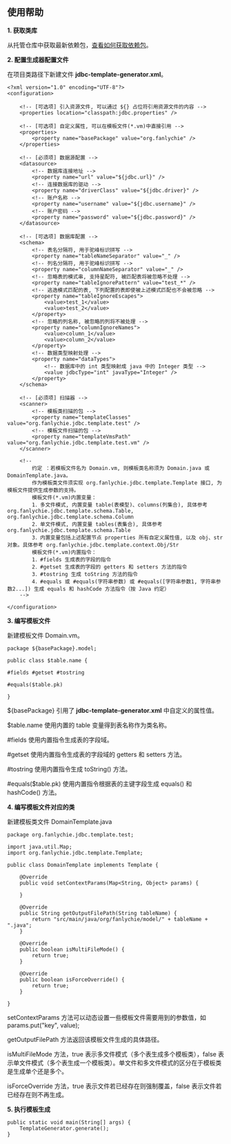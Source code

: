 ## 使用帮助

**1. 获取类库**

从托管仓库中获取最新依赖包，[查看如何获取依赖包](https://github.com/fanlychie/maven-repo)。

**2. 配置生成器配置文件**

在项目类路径下新建文件 **jdbc-template-generator.xml**。


```
<?xml version="1.0" encoding="UTF-8"?>
<configuration>
    
    <!-- [可选项] 引入资源文件, 可以通过 ${} 占位符引用资源文件的内容 -->
    <properties location="classpath:jdbc.properties" />
    
    <!-- [可选项] 自定义属性, 可以在模板文件(*.vm)中直接引用 -->
    <properties>
        <property name="basePackage" value="org.fanlychie" />
    </properties>

    <!-- [必须项] 数据源配置 -->
    <datasource>
        <!-- 数据库连接地址 -->
        <property name="url" value="${jdbc.url}" />
        <!-- 连接数据库的驱动 -->
        <property name="driverClass" value="${jdbc.driver}" />
        <!-- 账户名称 -->
        <property name="username" value="${jdbc.username}" />
        <!-- 账户密码 -->
        <property name="password" value="${jdbc.password}" />
    </datasource>
    
    <!-- [可选项] 数据库配置 -->
    <schema>
        <!-- 表名分隔符, 用于驼峰标识拼写 -->
        <property name="tableNameSeparator" value="_" />
        <!-- 列名分隔符, 用于驼峰标识拼写 -->
        <property name="columnNameSeparator" value="_" />
        <!-- 忽略表的模式串, 支持星配符, 被匹配表将被忽略不处理 -->
        <property name="tableIgnorePattern" value="test_*" />
        <!-- 逃逸模式匹配的表, 下列配置的表即使被上述模式匹配也不会被忽略 -->
        <property name="tableIgnoreEscapes">
            <value>test_1</value>
            <value>test_2</value>
        </property>
        <!-- 忽略的列名称, 被忽略的列将不被处理 -->
        <property name="columnIgnoreNames">
            <value>column_1</value>
            <value>column_2</value>
        </property>
        <!-- 数据类型映射处理 -->
        <property name="dataTypes">
            <!-- 数据库中的 int 类型映射成 java 中的 Integer 类型 -->
            <value jdbcType="int" javaType="Integer" />
        </property>
    </schema>
    
    <!-- [必须项] 扫描器 -->
    <scanner>
        <!-- 模板类扫描的包 -->
        <property name="templateClasses" value="org.fanlychie.jdbc.template.test" />
        <!-- 模板文件扫描的包 -->
        <property name="templateVmsPath" value="org.fanlychie.jdbc.template.test.vm" />
    </scanner>
    
    <!-- 
        约定 ：若模板文件名为 Domain.vm, 则模板类名称须为 Domain.java 或 DomainTemplate.java。
        作为模板类文件须实现 org.fanlychie.jdbc.template.Template 接口, 为模板文件提供生成参数的支持。
        模板文件(*.vm)内置变量：
        1．多文件模式, 内置变量 table(表模型)、columns(列集合), 具体参考 org.fanlychie.jdbc.template.schema.Table, org.fanlychie.jdbc.template.schema.Column
        2．单文件模式, 内置变量 tables(表集合), 具体参考 org.fanlychie.jdbc.template.schema.Table
        3．内置变量包括上述配置节点 properties 所有自定义属性值, 以及 obj、str 对象。具体参考 org.fanlychie.jdbc.template.context.Obj/Str
        模板文件(*.vm)内置指令：
        1．#fields 生成表的字段的指令
        2．#getset 生成表的字段的 getters 和 setters 方法的指令
        3．#tostring 生成 toString 方法的指令
        4．#equals 或 #equals(字符串参数) 或 #equals([字符串参数1, 字符串参数2...]) 生成 equals 和 hashCode 方法指令（按 Java 约定）
    -->
    
</configuration>
```

**3. 编写模板文件**

新建模板文件 Domain.vm。


```
package ${basePackage}.model;

public class $table.name {
	
#fields #getset #tostring

#equals($table.pk)

}
```

${basePackage} 引用了 **jdbc-template-generator.xml** 中自定义的属性值。

$table.name 使用内置的 table 变量得到表名称作为类名称。

\#fields 使用内置指令生成表的字段域。

\#getset 使用内置指令生成表的字段域的 getters 和 setters 方法。

\#tostring 使用内置指令生成 toString() 方法。

\#equals($table.pk) 使用内置指令根据表的主键字段生成 equals() 和 hashCode() 方法。

**4. 编写模板文件对应的类**

新建模板类文件 DomainTemplate.java


```
package org.fanlychie.jdbc.template.test;

import java.util.Map;
import org.fanlychie.jdbc.template.Template;

public class DomainTemplate implements Template {

	@Override
	public void setContextParams(Map<String, Object> params) {
		
	}

	@Override
	public String getOutputFilePath(String tableName) {
		return "src/main/java/org/fanlychie/model/" + tableName + ".java";
	}

	@Override
	public boolean isMultiFileMode() {
		return true;
	}

	@Override
	public boolean isForceOverride() {
		return true;
	}

}
```

setContextParams 方法可以动态设置一些模板文件需要用到的参数值，如 params.put("key", value);

getOutputFilePath 方法返回该模板文件生成的具体路径。

isMultiFileMode 方法，true 表示多文件模式（多个表生成多个模板类），false 表示单文件模式（多个表生成一个模板类）。单文件和多文件模式的区分在于模板类是生成单个还是多个。

isForceOverride 方法，true 表示文件若已经存在则强制覆盖，false 表示文件若已经存在则不再生成。

**5. 执行模板生成**


```
public static void main(String[] args) {
	TemplateGenerator.generate();
}
```
